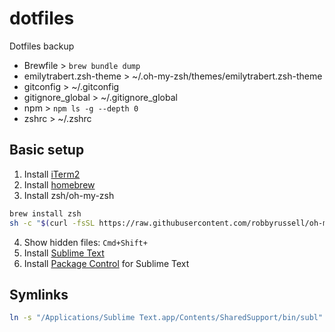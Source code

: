 # dotfiles
Dotfiles backup

* Brewfile > `brew bundle dump`
* emilytrabert.zsh-theme > ~/.oh-my-zsh/themes/emilytrabert.zsh-theme
* gitconfig > ~/.gitconfig
* gitignore_global > ~/.gitignore_global
* npm > `npm ls -g --depth 0`
* zshrc > ~/.zshrc

## Basic setup

1. Install [iTerm2](https://iterm2.com/)
2. Install [homebrew](https://brew.sh/)
3. Install zsh/oh-my-zsh
```bash
brew install zsh
sh -c "$(curl -fsSL https://raw.githubusercontent.com/robbyrussell/oh-my-zsh/master/tools/install.sh)"
```
4. Show hidden files: `Cmd+Shift+`
5. Install [Sublime Text](https://www.sublimetext.com/download)
6. Install [Package Control](https://packagecontrol.io/installation) for Sublime Text

## Symlinks

```bash
ln -s "/Applications/Sublime Text.app/Contents/SharedSupport/bin/subl" /usr/local/bin/subl
```
